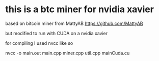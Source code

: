 # this is a btc miner for nvidia xavier

based on bitcoin miner from MattyAB https://github.com/MattyAB

but modified to run with CUDA on a nvidia xavier

for compiling I used nvcc like so

nvcc -o main.out main.cpp miner.cpp util.cpp mainCuda.cu
